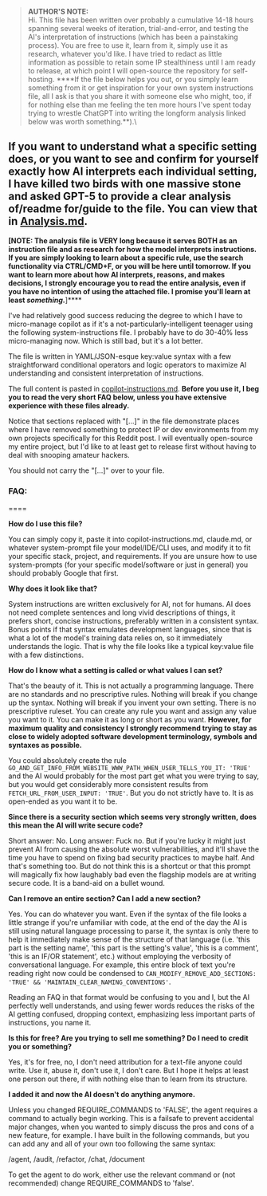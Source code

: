 > ****AUTHOR'S NOTE:****\
> Hi. This file has been written over probably a cumulative 14-18 hours spanning several weeks of iteration, trial-and-error, and testing the AI's interpretation of instructions (which has been a painstaking process). You are free to use it, learn from it, simply use it as research, whatever you'd like. I have tried to redact as little information as possible to retain some IP stealthiness until I am ready to release, at which point I will open-source the repository for self-hosting. ****If the file below helps you out, or you simply learn something from it or get inspiration for your own system instructions file, all I ask is that you share it with someone else who might, too, if for nothing else than me feeling the ten more hours I've spent today trying to wrestle ChatGPT into writing the longform analysis linked below was worth something.**).\

## If you want to understand what a specific setting does, or you want to see and confirm for yourself exactly how AI interprets each individual setting, I have killed two birds with one massive stone and asked GPT-5 to provide a clear analysis of/readme for/guide to the file. You can view that in [Analysis.md](analysis.md).

****[NOTE: The analysis file is VERY long because it serves BOTH as an instruction file and as research for how the model interprets instructions. If you are simply looking to learn about a specific rule, use the search functionality via CTRL/CMD+F, or you will be here until tomorrow. If you want to learn more about how AI interprets, reasons, and makes decisions, I strongly encourage you to read the entire analysis, even if you have no intention of using the attached file. I promise you'll learn at least** *******something.*********]****

I've had relatively good success reducing the degree to which I have to micro-manage copilot as if it's a not-particularly-intelligent teenager using the following system-instructions file. I probably have to do 30-40% less micro-managing now. Which is still bad, but it's a lot better.

The file is written in YAML/JSON-esque key:value syntax with a few straightforward conditional operators and logic operators to maximize AI understanding and consistent interpretation of instructions.

The full content is pasted in [copilot-instructions.md](https://github.com/TomKonig/Copilot_Instruction_Template/blob/main/copilot_instructions.md). ****Before you use it, I beg you to read the very short FAQ below, unless you have extensive experience with these files already.****

Notice that sections replaced with "[...]" in the file demonstrate places where I have removed something to protect IP or dev environments from my own projects specifically for this Reddit post. I will eventually open-source my entire project, but I'd like to at least get to release first without having to deal with snooping amateur hackers.

You should not carry the "[...]" over to your file.

### FAQ:
====

****How do I use this file?****

You can simply copy it, paste it into copilot-instructions.md, claude.md, or whatever system-prompt file your model/IDE/CLI uses, and modify it to fit your specific stack, project, and requirements. If you are unsure how to use system-prompts (for your specific model/software or just in general) you should probably Google that first.

****Why does it look like that?****

System instructions are written exclusively for AI, not for humans. AI does not need complete sentences and long vivid descriptions of things, it prefers short, concise instructions, preferably written in a consistent syntax. Bonus points if that syntax emulates development languages, since that is what a lot of the model's training data relies on, so it immediately understands the logic. That is why the file looks like a typical key:value file with a few distinctions.

****How do I know what a setting is called or what values I can set?****

That's the beauty of it. This is not actually a programming language. There are no standards and no prescriptive rules. Nothing will break if you change up the syntax. Nothing will break if you invent your own setting. There is no prescriptive ruleset. You can create any rule you want and assign any value you want to it. You can make it as long or short as you want. ****However, for maximum quality and consistency I strongly recommend trying to stay as close to widely adopted software development terminology, symbols and syntaxes as possible.****

You could absolutely create the rule `GO_AND_GET_INFO_FROM_WEBSITE_WWW_PATH_WHEN_USER_TELLS_YOU_IT: 'TRUE'` and the AI would probably for the most part get what you were trying to say, but you would get considerably more consistent results from `FETCH_URL_FROM_USER_INPUT: 'TRUE'`. But you do not strictly have to. It is as open-ended as you want it to be.

****Since there is a security section which seems very strongly written, does this mean the AI will write secure code?****

Short answer: No. Long answer: Fuck no. But if you're lucky it might just prevent AI from causing the absolute worst vulnerabilities, and it'll shave the time you have to spend on fixing bad security practices to maybe half. And that's something too. But do not think this is a shortcut or that this prompt will magically fix how laughably bad even the flagship models are at writing secure code. It is a band-aid on a bullet wound.

****Can I remove an entire section? Can I add a new section?****

Yes. You can do whatever you want. Even if the syntax of the file looks a little strange if you're unfamiliar with code, at the end of the day the AI is still using natural language processing to parse it, the syntax is only there to help it immediately make sense of the structure of that language (i.e. 'this part is the setting name', 'this part is the setting's value', 'this is a comment', 'this is an IF/OR statement', etc.) without employing the verbosity of conversational language. For example, this entire block of text you're reading right now could be condensed to `CAN_MODIFY_REMOVE_ADD_SECTIONS: 'TRUE' && 'MAINTAIN_CLEAR_NAMING_CONVENTIONS'`.

Reading an FAQ in that format would be confusing to you and I, but the AI perfectly well understands, and using fewer words reduces the risks of the AI getting confused, dropping context, emphasizing less important parts of instructions, you name it.

****Is this for free? Are you trying to sell me something? Do I need to credit you or something?****

Yes, it's for free, no, I don't need attribution for a text-file anyone could write. Use it, abuse it, don't use it, I don't care. But I hope it helps at least one person out there, if with nothing else than to learn from its structure.

****I added it and now the AI doesn't do anything anymore.****

Unless you changed REQUIRE_COMMANDS to 'FALSE', the agent requires a command to actually begin working. This is a failsafe to prevent accidental major changes, when you wanted to simply discuss the pros and cons of a new feature, for example. I have built in the following commands, but you can add any and all of your own too following the same syntax:

/agent, /audit, /refactor, /chat, /document

To get the agent to do work, either use the relevant command or (not recommended) change REQUIRE_COMMANDS to 'false'.
